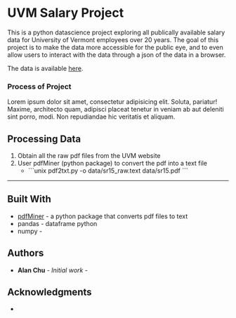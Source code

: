 # UVM Salary Project

This is a python datascience project exploring all publically available salary data for University of Vermont employees over 20 years.  The goal of this project is to make the data more accessible for the public eye, and to even allow users to interact with the data through a json of the data in a browser. 

The data is available <a href="https://www.uvm.edu/~oir/?Page=base_pay.html&SM=submenu_fac_staff.html">here</a>.


### Process of Project
Lorem ipsum dolor sit amet, consectetur adipisicing elit. Soluta, pariatur! Maxime, architecto quam, adipisci placeat tenetur in veniam ab aut deleniti sint porro, modi. Non repudiandae hic veritatis et aliquam.

## Processing Data
<ol>
	<li> Obtain all the raw pdf files from the <a href="https://www.uvm.edu/~oir/?Page=base_pay.html&SM=submenu_fac_staff.html"></a>UVM website</li>
	<li> User pdfMiner (python package) to convert the pdf into a text file<ul>
	<li> ```unix
		pdf2txt.py -o data/sr15_raw.text data/sr15.pdf 
		``` </li>
	</ul></li>
</ol>

<hr>

## Built With

* <a href="http://euske.github.io/pdfminer/index.html">pdfMiner</a> - a python package that converts pdf files to text
* pandas - dataframe python
* numpy - 


## Authors

* **Alan Chu** - *Initial work* - 

## Acknowledgments

* 
